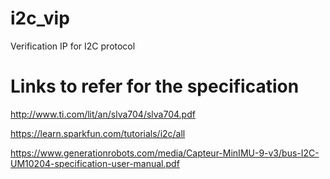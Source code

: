 # i2c_vip
Verification IP for I2C protocol

# Links to refer for the specification 
http://www.ti.com/lit/an/slva704/slva704.pdf

https://learn.sparkfun.com/tutorials/i2c/all

https://www.generationrobots.com/media/Capteur-MinIMU-9-v3/bus-I2C-UM10204-specification-user-manual.pdf
